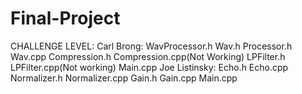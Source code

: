 # Final-Project
CHALLENGE LEVEL:
Carl Brong: WavProcessor.h Wav.h Processor.h Wav.cpp Compression.h Compression.cpp(Not Working) LPFilter.h LPFilter.cpp(Not working) Main.cpp
Joe Listinsky: Echo.h Echo.cpp Normalizer.h Normalizer.cpp Gain.h Gain.cpp Main.cpp

